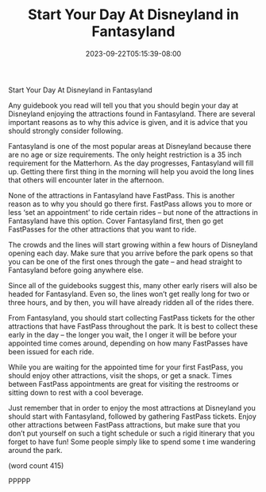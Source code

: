 ﻿---
title: "Start Your Day At Disneyland in Fantasyland"
date: 2023-09-22T05:15:39-08:00
description: "Disneyland Tips for Web Success"
featured_image: "/images/Disneyland.jpg"
tags: ["Disneyland"]
---

Start Your Day At Disneyland in Fantasyland

Any guidebook you read will tell you that you should 
begin your day at Disneyland enjoying the attractions 
found in Fantasyland. There are several important 
reasons as to why this advice is given, and it is 
advice that you should strongly consider following.

Fantasyland is one of the most popular areas at 
Disneyland because there are no age or size 
requirements. The only height restriction is a 35 
inch requirement for the Matterhorn. As the day 
progresses, Fantasyland will fill up. Getting there 
first thing in the morning will help you avoid the long 
lines that others will encounter later in the afternoon.

None of the attractions in Fantasyland have 
FastPass. This is another reason as to why you 
should go there first. FastPass allows you to more 
or less ‘set an appointment’ to ride certain rides – 
but none of the attractions in Fantasyland have this 
option. Cover Fantasyland first, then go get 
FastPasses for the other attractions that you want 
to ride.

The crowds and the lines will start growing within a 
few hours of Disneyland opening each day. Make 
sure that you arrive before the park opens so that 
you can be one of the first ones through the gate – 
and head straight to Fantasyland before going 
anywhere else. 

Since all of the guidebooks suggest this, many 
other early risers will also be headed for Fantasyland. 
Even so, the lines won’t get really long for two or 
three hours, and by then, you will have already ridden 
all of the rides there.

From Fantasyland, you should start collecting 
FastPass tickets for the other attractions that have 
FastPass throughout the park. It is best to collect 
these early in the day – the longer you wait, the l
onger it will be before your appointed time comes 
around, depending on how many FastPasses have 
been issued for each ride. 

While you are waiting for the appointed time for your 
first FastPass, you should enjoy other attractions, 
visit the shops, or get a snack. Times between 
FastPass appointments are great for visiting the 
restrooms or sitting down to rest with a cool 
beverage. 

Just remember that in order to enjoy the most 
attractions at Disneyland you should start with 
Fantasyland, followed by gathering FastPass tickets. 
Enjoy other attractions between FastPass attractions, 
but make sure that you don’t put yourself on such a 
tight schedule or such a rigid itinerary that you forget 
to have fun! Some people simply like to spend some t
ime wandering around the park.

(word count 415)

PPPPP

